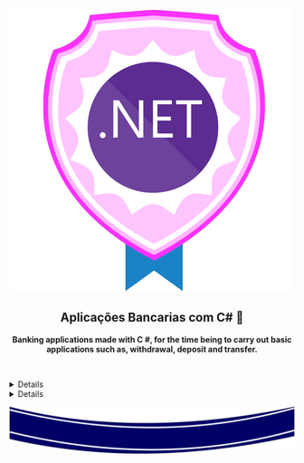 ![Imagem Topo](./.github/assets/net.png)

<h2 align="center">
    Aplicações Bancarias com C# 👋
</h2>

<p align="center">
    <b>Banking applications made with C #, for the time being to carry out basic applications such as, withdrawal, deposit and transfer.</b>
</p>

<p align="center">
    
</p>

<br />

<p align="center">
    
</p>

<details>
    
</details>

<details>
   
</details>

![Imagem Rodapé](./.github/assets/logo-rodape.png)
